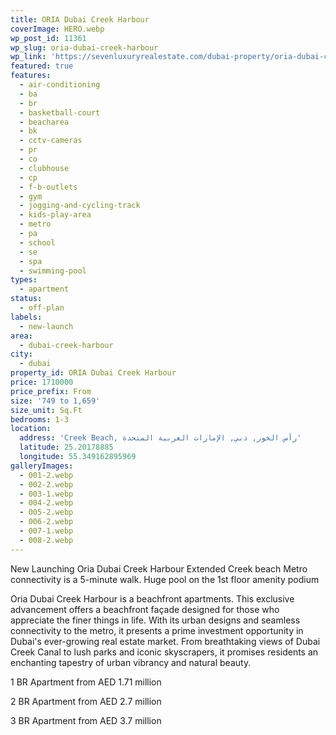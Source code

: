 ```yaml
---
title: ORIA Dubai Creek Harbour
coverImage: HERO.webp
wp_post_id: 11361
wp_slug: oria-dubai-creek-harbour
wp_link: 'https://sevenluxuryrealestate.com/dubai-property/oria-dubai-creek-harbour/'
featured: true
features:
  - air-conditioning
  - ba
  - br
  - basketball-court
  - beacharea
  - bk
  - cctv-cameras
  - pr
  - co
  - clubhouse
  - cp
  - f-b-outlets
  - gym
  - jogging-and-cycling-track
  - kids-play-area
  - metro
  - pa
  - school
  - se
  - spa
  - swimming-pool
types:
  - apartment
status:
  - off-plan
labels:
  - new-launch
area:
  - dubai-creek-harbour
city:
  - dubai
property_id: ORIA Dubai Creek Harbour
price: 1710000
price_prefix: From
size: '749 to 1,659'
size_unit: Sq.Ft
bedrooms: 1-3
location:
  address: 'Creek Beach, رأس الخور, دبي, الإمارات العربية المتحدة'
  latitude: 25.20178885
  longitude: 55.349162895969
galleryImages:
  - 001-2.webp
  - 002-2.webp
  - 003-1.webp
  - 004-2.webp
  - 005-2.webp
  - 006-2.webp
  - 007-1.webp
  - 008-2.webp
---
```


New Launching Oria Dubai Creek Harbour Extended Creek beach Metro connectivity is a 5-minute walk. Huge pool on the 1st floor amenity podium

Oria Dubai Creek Harbour is a beachfront apartments. This exclusive advancement offers a beachfront façade designed for those who appreciate the finer things in life. With its urban designs and seamless connectivity to the metro, it presents a prime investment opportunity in Dubai's ever-growing real estate market. From breathtaking views of Dubai Creek Canal to lush parks and iconic skyscrapers, it promises residents an enchanting tapestry of urban vibrancy and natural beauty.

1 BR Apartment from AED 1.71 million

2 BR Apartment from AED 2.7 million

3 BR Apartment from AED 3.7 million

